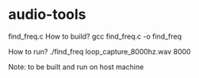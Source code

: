 # audio-tools

find_freq.c
  How to build?
    gcc find_freq.c -o find_freq
  
  How to run?
    ./find_freq loop_capture_8000hz.wav 8000
  
  Note: to be built and run on host machine
